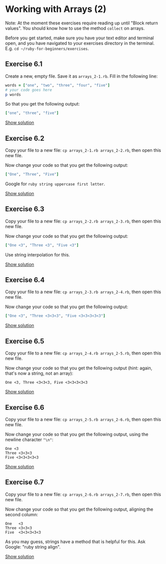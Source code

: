 # Working with Arrays (2)

Note: At the moment these exercises require reading up until "Block return values".
You should know how to use the method `collect` on arrays.

Before you get started, make sure you have your text editor and terminal open, and
you have navigated to your exercises directory in the terminal. E.g. `cd
~/ruby-for-beginners/exercises`.


## Exercise 6.1

Create a new, empty file. Save it as `arrays_2-1.rb`. Fill in the following line:

```ruby
words = ["one", "two", "three", "four", "five"]
# your code goes here
p words
```

So that you get the following output:

```ruby
["one", "three", "five"]
```

<a href="/solutions/arrays_2-1.html" class="solution">Show solution</a>


## Exercise 6.2

Copy your file to a new file: `cp arrays_2-1.rb arrays_2-2.rb`, then open this
new file.

Now change your code so that you get the following output:

```ruby
["One", "Three", "Five"]
```

<p class="hint">
Google for <code>ruby string uppercase first letter</code>.
</p>

<a href="/solutions/arrays_2-2.html" class="solution">Show solution</a>


## Exercise 6.3

Copy your file to a new file: `cp arrays_2-2.rb arrays_2-3.rb`, then open this
new file.

Now change your code so that you get the following output:

```ruby
["One <3", "Three <3", "Five <3"]
```

<p class="hint">
Use string interpolation for this.
</p>

<a href="/solutions/arrays_2-3.html" class="solution">Show solution</a>


## Exercise 6.4

Copy your file to a new file: `cp arrays_2-3.rb arrays_2-4.rb`, then open this
new file.

Now change your code so that you get the following output:

```ruby
["One <3", "Three <3<3<3", "Five <3<3<3<3<3"]
```

<a href="/solutions/arrays_2-4.html" class="solution">Show solution</a>


## Exercise 6.5

Copy your file to a new file: `cp arrays_2-4.rb arrays_2-5.rb`, then open this
new file.

Now change your code so that you get the following output (hint: again, that's
now a string, not an array):

```
One <3, Three <3<3<3, Five <3<3<3<3<3
```

<a href="/solutions/arrays_2-5.html" class="solution">Show solution</a>


## Exercise 6.6

Copy your file to a new file: `cp arrays_2-5.rb arrays_2-6.rb`, then open this
new file.

Now change your code so that you get the following output, using the newline
character `"\n"`:

```
One <3
Three <3<3<3
Five <3<3<3<3<3
```

<a href="/solutions/arrays_2-6.html" class="solution">Show solution</a>


## Exercise 6.7

Copy your file to a new file: `cp arrays_2-6.rb arrays_2-7.rb`, then open this
new file.

Now change your code so that you get the following output, aligning the second
column:

```
One   <3
Three <3<3<3
Five  <3<3<3<3<3
```

<p class="hint">
As you may guess, strings have a method that is helpful for this. Ask
Google: "ruby string align".
</p>

<a href="/solutions/arrays_2-7.html" class="solution">Show solution</a>
